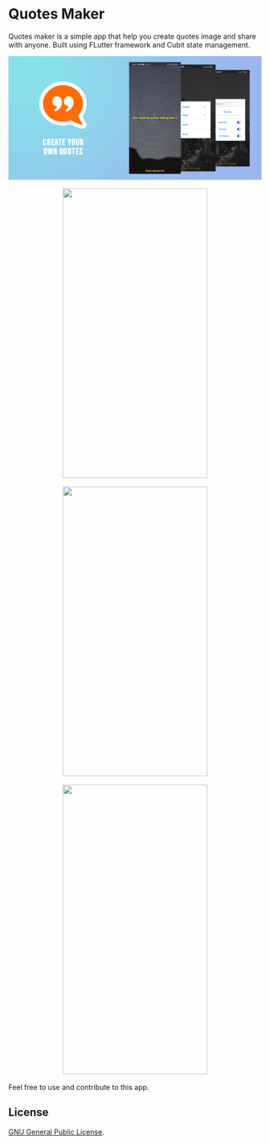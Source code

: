 # Quotes Maker
Quotes maker is a simple app that help you create quotes image and share with anyone. Built using FLutter framework and Cubit state management.

  <p align="center">
  <img src="Screenshot/title.png">
  </p>

<p align="center">
  <img src="Screenshot/ss1.png" width="288" height="576">
  </p>
  <p align="center">
  <img src="Screenshot/ss2.png" width="288" height="576">
  </p><p align="center">
  <img src="Screenshot/ss3.png" width="288" height="576">
  </p>
Feel free to use and contribute to this app.

## License
[GNU General Public License](https://www.gnu.org/licenses/gpl-3.0.html).
